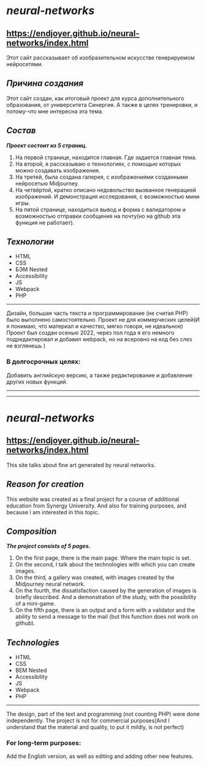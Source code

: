 # _**neural-networks**_

## https://endjoyer.github.io/neural-networks/index.html

Этот сайт рассказывает об изобразительном искусстве генерируемом нейросетями.

## _**Причина создания**_

Этот сайт создан, как итоговый проект для курса дополнительного образования, от университета Синергия.
А также в целях тренировки, и потому-что мне интересна эта тема.

## _**Состав**_

**_Проект состоит из 5 страниц._**

1. На первой странице, находится главная. Где задается главная тема.
2. На второй, я рассказываю о технологиях, с помощью которых можно создавать изображения.
3. На третей, была создана галерея, с изображениями созданными нейросетью Midjourney.
4. На четвёртой, кратко описано недовольство вызванное генерацией изображений. И демонстрация исследования, с возможностью мини игры.
5. На пятой странице, находиться вывод и форма с валидатором и возможностью отправки сообщения на почту(но на github эта функция не работает).

## _**Технологии**_

- HTML
- CSS
- БЭМ Nested
- Accessibility
- JS
- Webpack
- PHP

---

Дизайн, большая часть текста и программирование (не считая PHP) было выполнено самостоятельно.
Проект не для коммерческих целей(И я понимаю, что материал и качество, мягко говоря, не идеальное)
Проект был создан осенью 2022, через пол года я его немного подредактировал и добавил webpack, но на всеровно на код без слез не взглянешь )

### В долгосрочных целях:

Добавить английскую версию, а также редактирование и добавление других новых функций.

---

---

# _**neural-networks**_

## https://endjoyer.github.io/neural-networks/index.html

This site talks about fine art generated by neural networks.

## _**Reason for creation**_

This website was created as a final project for a course of additional education from Synergy University.
And also for training purposes, and because I am interested in this topic.

## _**Composition**_

**_The project consists of 5 pages._**

1. On the first page, there is the main page. Where the main topic is set.
2. On the second, I talk about the technologies with which you can create images.
3. On the third, a gallery was created, with images created by the Midjourney neural network.
4. On the fourth, the dissatisfaction caused by the generation of images is briefly described. And a demonstration of the study, with the possibility of a mini-game.
5. On the fifth page, there is an output and a form with a validator and the ability to send a message to the mail (but this function does not work on github).

## _**Technologies**_

- HTML
- CSS
- BEM Nested
- Accessibility
- JS
- Webpack
- PHP

---

The design, part of the text and programming (not counting PHP) were done independently.
The project is not for commercial purposes(And I understand that the material and quality, to put it mildly, is not perfect)

### For long-term purposes:

Add the English version, as well as editing and adding other new features.
